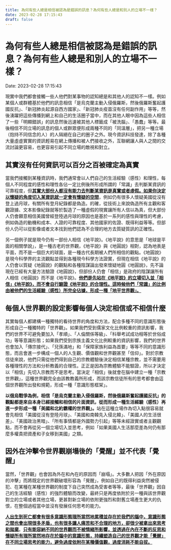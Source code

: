 ```yaml
---
title: 為何有些人總是相信被認為是錯誤的訊息？為何有些人總是和別人的立場不一樣？ 
date: 2023-02-28 17:15:43 
draft: false
---
```

# 為何有些人總是相信被認為是錯誤的訊息？為何有些人總是和別人的立場不一樣？
Date: 2023-02-28 17:15:43

<!-- wp:paragraph -->
<p>現實中我們都會接觸一些人他們對某事物的認知總是和其他人的認知不一樣。例如某個人或群體基於他們的訊息相信「是烏克蘭主動入侵俄羅斯，然後俄羅斯奮起護國反抗」、「新冠肺炎起源自西方國家」、「新冠肺炎疫苗沒有任何副作用」等等，然後湧躍把這些傳播到網上和自己的生活圈子當中，而在其他人眼中因為這些人相信了一些「明顯錯誤」的訊息然後迅速被其他人標籤成「被洗腦」、「愚蠢」等等。最後相信不同立場的訊息的個人或群眾便形成兩種不同的「同溫層」，把另一種立場（抱持不同信念的人）的人隔絕在自己的圈子之外。現今資訊科技發達，除了各種大量虛虛實實的資訊輕易在網上傳播和被人們接收之外，互聯網讓人與人之間的交流討論更容易，也更容易引起不同立場的敵視和對立。</p>
<!-- /wp:paragraph -->

<!-- wp:heading -->
<h2 class="wp-block-heading">其實沒有任何資訊可以百分之百被確定為真實</h2>
<!-- /wp:heading -->

<!-- wp:paragraph -->
<p>當我們接觸到某種資訊時，我們通常會以人們自己的生活經驗（感性）和理性，每個人不同程度的感性和理性各佔一定比例後所形成所謂的「常識」去判斷某資訊的可靠程度，但<strong><span style="text-decoration: underline">其實大部份人都沒有能力去判斷某資訊是真實或者虛假。如果你決定以懷疑的角度切入某資訊就一定會有懷疑的空間</span></strong>，例如仍有很多人懷疑美國從沒有登上過月球，有關所有登月紀錄都是偽造。的確，從技術上來說偽造所有主觀和客觀證據、文本影像紀錄就等於製造了一種虛假的現實讓所有人信以為真，但大部份人仍會願意相信美國曾經登陸過月球的原因也是基於一系列的感性與理性的考慮，例如偽造的動機和成本、人證的可靠程度、其他國家的佐證、既得利益等等。但部份人仍可以從影像或者文本找到他們認為不合理的地方去質疑質訊的正確性。</p>
<!-- /wp:paragraph -->

<!-- wp:paragraph -->
<p>另一個例子就是現今仍有一部份人相信《地平說》。《地平說》的意思是「地球是平面的相關學說」，是一種古老的世界觀，《地平說》與《地圓說》相對，認為地表是平面，而不是一個巨大的球面，是一種古代長期被人們所相信的觀點。《地圓說》是現今科學界的主流觀點並得到各種現今科學方法證實，但現在相信《地平說》的人仍會以質疑《地圓說》的觀點和各種陰謀論出發來懷疑地圓《地圓說》，先不論現在已經有大量方法驗證《地圓說》，但部份人仍會「相信」是政府的陰謀讓所有人相信《地圓說》而不是《地平說》。<strong><span style="text-decoration: underline">他們是先站在《地平說》的立場切入並「相信」《地平說》，而不會自行驗證《地平說》的合理性。這時候他們「常識」的比例由被他們的生活經驗（感性）所完全佔據，形成一種「地平世界觀」。</span></strong></p>
<!-- /wp:paragraph -->

<!-- wp:heading -->
<h2 class="wp-block-heading">每個人世界觀的設定影響每個人決定相信或不相信什麼</h2>
<!-- /wp:heading -->

<!-- wp:paragraph -->
<p>其實每個人都建構一種獨特的看待世界的角度和方法，配合多種不同的意識形態後形成自己一種獨特的「世界觀」。如果我們受到儒家文化比例較重的資訊影響，我們的世界不可避免要加入「孝順」、「人倫關係等級」、「科舉考試成功相等於世俗成功」等等意識形態；如果我們受到宗族主義文化比例較重的資訊影響，我們的世界也會加入「傳宗接代」、「兒孫滿地」和「保障家族利益為首要」等等不同的意識形態，而且會進一步構成一個人的人生觀、價值觀和世界觀甚至「信仰」。對於宗教信徒來說，他們只需從他們得到自己的宗教體驗後決定相信某種宗教，並不需要用各種理性的方法和分析教義的合理性。正正是因為宗教體驗不能驗證，所以才決定以「相信」先切入宗教而不是思考。當決定「相信」後就會在腦中建立一種「宗教世界觀」，這種世界觀完全由該教教義所形成，而該宗教信徒所有的思考都會由這個世界觀所出發和規範，形成一種「意識形態框架」。</p>
<!-- /wp:paragraph -->

<!-- wp:paragraph -->
<p><strong>以俄烏戰爭為例，相信「是烏克蘭主動入侵俄羅斯，然後俄羅斯奮起護國反抗」的觀點都是來自本身已經接觸和相信的片面資訊，從而形成一種生活經驗（感性）再進一步形成一種「美國和北約霸權的世界觀」。</strong>站在這種立場作為切入點很容易就會先相信「美國從沒有登陸月球」、「美國和南韓先入侵北韓」、「美國人的生活很差」、「美國政治黑暗」、「所有事情都是外國勢力引起」等等未經證實或者主觀觀點，而不會再從另一個立場切入並思考，例如「如果美國人生活那麼差為何仍有那麼多權貴把資產和子女移到美國」之類。</p>
<!-- /wp:paragraph -->

<!-- wp:heading -->
<h2 class="wp-block-heading">因外在沖擊令世界觀崩塌後的「覺醒」並不代表「覺醒」</h2>
<!-- /wp:heading -->

<!-- wp:paragraph -->
<p>當然，「世界觀」也會因為外在和內在的原因而「崩塌」。大多數人把因「外在原因的沖擊」而將既定的世界觀破壞形容為「覺醒」，例如自己的既得利益突然被侵犯、在某種在某種世界觀的制度下自己突然成為受害者等等，最後「世界觀」因自己的生活經驗（感性）的強烈體驗而改變，最終只是再度依附於另一種與該世界觀對立的立場或者其他立場，更甚對新立場的依附更強烈和對舊立場產生更大的仇恨，在整個過程當中並沒有發展任何思考的能力。</p>
<!-- /wp:paragraph -->

<!-- wp:paragraph -->
<p><strong><span style="text-decoration: underline">人出生到死亡都會有</span></strong><span style="text-decoration: underline"><strong>很多意識形態理所當然地累積並存在於我們的腦中，意識形態之間也會出現很多矛盾，也有很多讓人痛苦和不合理的地方，卻很少被拿出來思考</strong></span><strong><span style="text-decoration: underline">和拋棄</span></strong>。<strong><span style="text-decoration: underline">只有能容納不同的世界觀而不被情緒所影響，並透過在內在不斷的反思和懷疑所有理所當然地存在於腦中的意識形態，持續塑造自己的世界觀才能「覺醒」在不同立場思考的能力，避免過度依附在某種價值觀，過度消耗不能自拔。</span></strong></p>
<!-- /wp:paragraph -->
